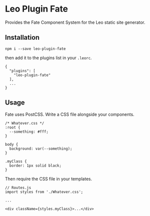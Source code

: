 # Leo Plugin Fate

Provides the Fate Component System for the Leo static site generator.

## Installation

```
npm i --save leo-plugin-fate
```

then add it to the plugins list in your `.leorc`.

```
{
  "plugins": [
    "leo-plugin-fate"
  ],
  ...
}
```

## Usage

Fate uses PostCSS. Write a CSS file alongside your components.

```
/* Whatever.css */
:root {
  --something: #fff;
}

body {
  background: var(--something);
}

.myClass {
  border: 1px solid black;
}
```

Then require the CSS file in your templates.

```
// Routes.js
import styles from './Whatever.css';

...

<div className={styles.myClass}>...</div>
```
